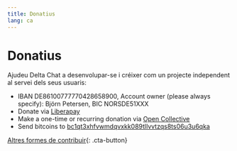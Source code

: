 ```yaml
---
title: Donatius
lang: ca
---
```


# Donatius

Ajudeu Delta Chat a desenvolupar-se i créixer com un projecte independent al servei dels seus usuaris:

- IBAN DE86100777770428658900, Account owner (please always specify): Björn Petersen, BIC NORSDE51XXX
- Donate via [Liberapay](https://liberapay.com/delta.chat/)
- Make a one-time or recurring donation via [Open Collective](https://opencollective.com/delta-chat/donate)
- Send bitcoins to [bc1qt3xhfvwmdqvxkk089tllvvtzqs8ts06u3u6qka](bitcoin:bc1qt3xhfvwmdqvxkk089tllvvtzqs8ts06u3u6qka)

[Altres formes de contribuir](contribute){: .cta-button}
